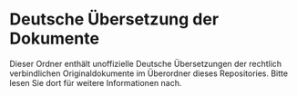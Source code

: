 # Deutsche Übersetzung der Dokumente

Dieser Ordner enthält unoffizielle Deutsche Übersetzungen der rechtlich verbindlichen Originaldokumente im Überordner dieses Repositories. Bitte lesen Sie dort für weitere Informationen nach.
